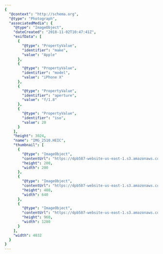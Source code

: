 ```yaml
---
{
  "@context": "http://schema.org",
  "@type": "Photograph",
  "associatedMedia": {
    "@type": "ImageObject",
    "dateCreated": "2018-11-02T10:47:41Z",
    "exifData": [
      {
        "@type": "PropertyValue",
        "identifier": "make",
        "value": "Apple"
      },
      {
        "@type": "PropertyValue",
        "identifier": "model",
        "value": "iPhone X"
      },
      {
        "@type": "PropertyValue",
        "identifier": "aperture",
        "value": "f/1.8"
      },
      {
        "@type": "PropertyValue",
        "identifier": "iso",
        "value": 20
      }
    ],
    "height": 3024,
    "name": "IMG_2510.HEIC",
    "thumbnail": [
      {
        "@type": "ImageObject",
        "contentUrl": "https://dpb587-website-us-east-1.s3.amazonaws.com/asset/gallery/2018-europe-trip/9c19f027-fbce-5f9b-cab0-b6a6de42140d~200x200.jpg",
        "height": 200,
        "width": 200
      },
      {
        "@type": "ImageObject",
        "contentUrl": "https://dpb587-website-us-east-1.s3.amazonaws.com/asset/gallery/2018-europe-trip/9c19f027-fbce-5f9b-cab0-b6a6de42140d~640w.jpg",
        "height": 480,
        "width": 640
      },
      {
        "@type": "ImageObject",
        "contentUrl": "https://dpb587-website-us-east-1.s3.amazonaws.com/asset/gallery/2018-europe-trip/9c19f027-fbce-5f9b-cab0-b6a6de42140d~1280.jpg",
        "height": 960,
        "width": 1280
      }
    ],
    "width": 4032
  }
}
---
```

